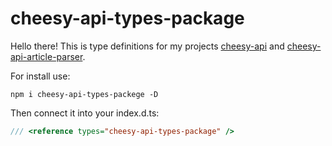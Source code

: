 # cheesy-api-types-package

Hello there! This is type definitions for my projects [cheesy-api]() and [cheesy-api-article-parser]().

For install use:
```
npm i cheesy-api-types-packege -D
```

Then connect it into your index.d.ts:

``` typescript
/// <reference types="cheesy-api-types-package" />
```